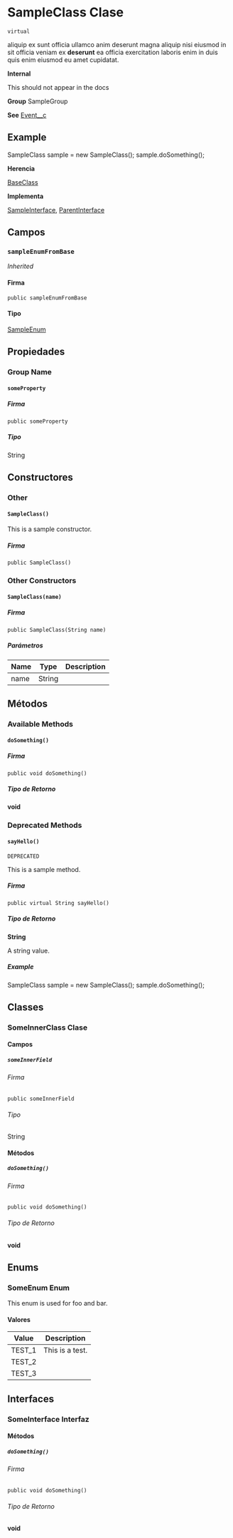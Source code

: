 # SampleClass Clase
`virtual`

aliquip ex sunt officia ullamco anim deserunt magna aliquip nisi eiusmod in sit officia veniam ex 
**deserunt** ea officia exercitation laboris enim in duis quis enim eiusmod eu amet cupidatat.

**Internal**

This should not appear in the docs

**Group** SampleGroup

**See** [Event__c](../custom-objects/Event__c.md)

## Example
SampleClass sample &#x3D; new SampleClass(); 
sample.doSomething();

**Herencia**

[BaseClass](../miscellaneous/BaseClass.md)

**Implementa**

[SampleInterface](../miscellaneous/SampleInterface.md), 
[ParentInterface](../miscellaneous/ParentInterface.md)

## Campos
### `sampleEnumFromBase`

*Inherited*

#### Firma
```apex
public sampleEnumFromBase
```

#### Tipo
[SampleEnum](../sample-enums/SampleEnum.md)

## Propiedades
### Group Name
#### `someProperty`

##### Firma
```apex
public someProperty
```

##### Tipo
String

## Constructores
### Other
#### `SampleClass()`

This is a sample constructor.

##### Firma
```apex
public SampleClass()
```

### Other Constructors
#### `SampleClass(name)`

##### Firma
```apex
public SampleClass(String name)
```

##### Parámetros
| Name | Type | Description |
|------|------|-------------|
| name | String |  |

## Métodos
### Available Methods
#### `doSomething()`

##### Firma
```apex
public void doSomething()
```

##### Tipo de Retorno
**void**

### Deprecated Methods
#### `sayHello()`

`DEPRECATED`

This is a sample method.

##### Firma
```apex
public virtual String sayHello()
```

##### Tipo de Retorno
**String**

A string value.

##### Example
SampleClass sample &#x3D; new SampleClass(); 
sample.doSomething();

## Classes
### SomeInnerClass Clase

#### Campos
##### `someInnerField`

###### Firma
```apex
public someInnerField
```

###### Tipo
String

#### Métodos
##### `doSomething()`

###### Firma
```apex
public void doSomething()
```

###### Tipo de Retorno
**void**

## Enums
### SomeEnum Enum

This enum is used for foo and bar.

#### Valores
| Value | Description |
|-------|-------------|
| TEST_1 | This is a test. |
| TEST_2 |  |
| TEST_3 |  |

## Interfaces
### SomeInterface Interfaz

#### Métodos
##### `doSomething()`

###### Firma
```apex
public void doSomething()
```

###### Tipo de Retorno
**void**